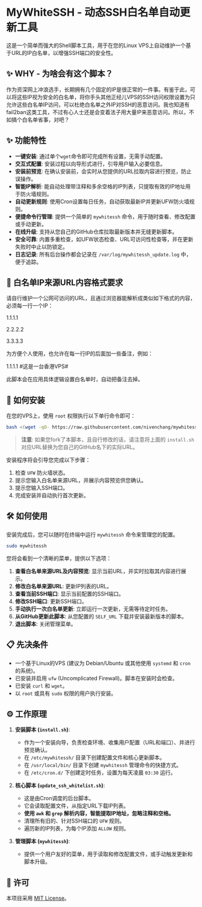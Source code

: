 # MyWhiteSSH - 动态SSH白名单自动更新工具

这是一个简单而强大的Shell脚本工具，用于在您的Linux VPS上自动维护一个基于URL的IP白名单，以增强SSH端口的安全性。


## ✨ WHY - 为啥会有这个脚本？

作为资深网上冲浪选手，长期拥有几个固定的IP是很正常的一件事。有鉴于此，可以将这些IP视为安全的白名单，将你手头其他正经儿VPS的SSH访问权限设置为只允许这些白名单IP访问，可以杜绝白名单之外IP对SSH的恶意访问。我也知道有fail2ban这类工具，不过有心人士还是会变着法子用大量IP来恶意访问。所以，不如搞个白名单省事，对吧？

## ✨ 功能特性

- **一键安装**: 通过单个`wget`命令即可完成所有设置，无需手动配置。
- **交互式配置**: 安装过程以向导形式进行，引导用户输入必要信息。
- **安装前预览**: 在确认安装前，会实时从您提供的URL拉取内容进行预览，防止误操作。
- **智能IP解析**: 能自动处理带注释和多余空格的IP列表，只提取有效的IP地址用于防火墙规则。
- **自动更新规则**: 使用Cron设置每日任务，自动获取最新IP并更新UFW防火墙规则。
- **便捷命令行管理**: 提供一个简单的 `mywhitessh` 命令，用于随时查看、修改配置或手动更新。
- **在线升级**: 支持从您自己的GitHub仓库拉取最新版本并无缝更新脚本。
- **安全可靠**: 内置多重检查，如UFW状态检查、URL可访问性检查等，并在更新失败时中止以防锁定。
- **日志记录**: 所有后台操作都会记录在 `/var/log/mywhitessh_update.log` 中，便于追踪。

## 🚀 白名单IP来源URL内容格式要求

请自行维护一个公网可访问的URL，且通过浏览器能解析成类似如下格式的内容，必须每一行一个IP：

1.1.1.1

2.2.2.2

3.3.3.3

为方便个人使用，也允许在每一行IP的后面加一些备注，例如：

1.1.1.1 #这是一台香港VPS#

此脚本会在应用具体逻辑设置白名单时，自动把备注去掉。

## 🚀 如何安装

在您的VPS上，使用 `root` 权限执行以下单行命令即可：

```bash
bash <(wget -qO- https://raw.githubusercontent.com/nivenchang/mywhitessh/refs/heads/main/install.sh)
```

> **注意**: 如果您fork了本脚本，且自行修改的话，请注意将上面的 `install.sh`  对应URL替换为您自己的GitHub名下的实际URL。

安装程序将会引导您完成以下步骤：
1.  检查 `UFW` 防火墙状态。
2.  提示您输入白名单来源URL，并展示内容预览供您确认。
3.  提示您输入SSH端口。
4.  完成安装并自动执行首次更新。

## 🛠️ 如何使用

安装完成后，您可以随时在终端中运行 `mywhitessh` 命令来管理您的配置。

```bash
sudo mywhitessh
```

您将会看到一个清晰的菜单，提供以下选项：
1.  **查看白名单来源URL及内容预览**: 显示当前URL，并实时拉取其内容进行展示。
2.  **修改白名单来源URL**: 更新IP列表的URL。
3.  **查看当前SSH端口**: 显示当前配置的SSH端口。
4.  **修改SSH端口**: 更新SSH端口。
5.  **手动执行一次白名单更新**: 立即运行一次更新，无需等待定时任务。
6.  **从GitHub更新此脚本**: 从您配置的 `SELF_URL` 下载并安装最新版本的脚本。
7.  **退出脚本**: 关闭管理菜单。

## 📋 先决条件

- 一个基于Linux的VPS (建议为 Debian/Ubuntu 或其他使用 `systemd` 和 `cron` 的系统)。
- 已安装并启用 `ufw` (Uncomplicated Firewall)。脚本在安装时会检查。
- 已安装 `curl` 和 `wget`。
- 以 `root` 或具有 `sudo` 权限的用户执行安装。

## ⚙️ 工作原理

1.  **安装脚本 (`install.sh`)**:
    - 作为一个安装向导，负责检查环境、收集用户配置（URL和端口）、并进行预览确认。
    - 在 `/etc/mywhitessh/` 目录下创建配置文件和核心更新脚本。
    - 在 `/usr/local/bin/` 目录下创建 `mywhitessh` 管理命令的快捷方式。
    - 在 `/etc/cron.d/` 下创建定时任务，设置为每天凌晨 `03:30` 运行。

2.  **核心脚本 (`update_ssh_whitelist.sh`)**:
    - 这是由Cron调度的后台脚本。
    - 它会读取配置文件，从指定URL下载IP列表。
    - **使用 `awk` 和 `grep` 解析内容，智能提取IP地址，忽略注释和空格。**
    - 清理所有旧的、针对SSH端口的 `UFW` 规则。
    - 遍历新的IP列表，为每个IP添加 `ALLOW` 规则。

3.  **管理脚本 (`mywhitessh`)**:
    - 提供一个用户友好的菜单，用于读取和修改配置文件，或手动触发更新和脚本升级。

## 📄 许可

本项目采用 [MIT License](LICENSE)。
